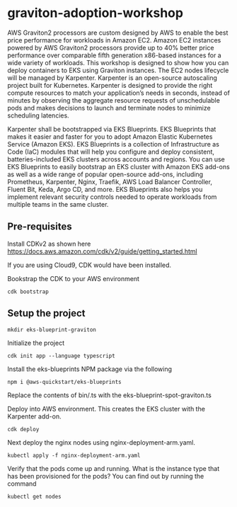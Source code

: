 # graviton-adoption-workshop

AWS Graviton2 processors are custom designed by AWS to enable the best price performance for workloads in Amazon EC2. Amazon EC2 instances powered by AWS Graviton2 processors provide up to 40% better price performance over comparable fifth generation x86-based instances for a wide variety of workloads. This workshop is designed to show how you can deploy containers to EKS using Graviton instances. The EC2 nodes lifecycle will be managed by Karpenter. Karpenter is an open-source autoscaling project built for Kubernetes. Karpenter is designed to provide the right compute resources to match your application’s needs in seconds, instead of minutes by observing the aggregate resource requests of unschedulable pods and makes decisions to launch and terminate nodes to minimize scheduling latencies.

Karpenter shall be bootstrapped via EKS Blueprints. EKS Blueprints that makes it easier and faster for you to adopt Amazon Elastic Kubernetes Service (Amazon EKS). EKS Blueprints is a collection of Infrastructure as Code (IaC) modules that will help you configure and deploy consistent, batteries-included EKS clusters across accounts and regions. You can use EKS Blueprints to easily bootstrap an EKS cluster with Amazon EKS add-ons as well as a wide range of popular open-source add-ons, including Prometheus, Karpenter, Nginx, Traefik, AWS Load Balancer Controller, Fluent Bit, Keda, Argo CD, and more. EKS Blueprints also helps you implement relevant security controls needed to operate workloads from multiple teams in the same cluster.

## Pre-requisites

Install CDKv2 as shown here
https://docs.aws.amazon.com/cdk/v2/guide/getting_started.html

If you are using Cloud9, CDK would have been installed.

Bookstrap the CDK to your AWS environment

`cdk bootstrap`

## Setup the project

`mkdir eks-blueprint-graviton`

Initialize the project

`cdk init app --language typescript`

Install the eks-blueprints NPM package via the following

`npm i @aws-quickstart/eks-blueprints`

Replace the contents of bin/<your-main-file>.ts with the eks-blueprint-spot-graviton.ts

Deploy into AWS environment. This creates the EKS cluster with the Karpenter add-on.

`cdk deploy`

Next deploy the nginx nodes using nginx-deployment-arm.yaml. 

`kubectl apply -f nginx-deployment-arm.yaml`

Verify that the pods come up and running. What is the instance type that has been provisioned for the pods? You can find out by running the command

`kubectl get nodes`
